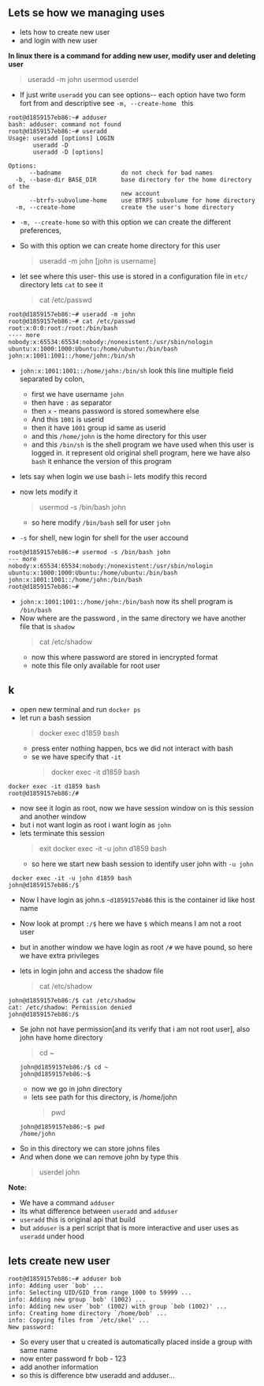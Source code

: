 ## Lets se how we managing uses

- lets how to create new user
- and login with new user

**In linux there is a command for adding new user, modify user and deleting user**

> useradd -m john
> usermod
> userdel

- If just write `useradd` you can see options-- each option have two form fort from and descriptive see `-m, --create-home ` this

```terminal
root@d1859157eb86:~# adduser
bash: adduser: command not found
root@d1859157eb86:~# useradd
Usage: useradd [options] LOGIN
       useradd -D
       useradd -D [options]

Options:
      --badname                 do not check for bad names
  -b, --base-dir BASE_DIR       base directory for the home directory of the
                                new account
      --btrfs-subvolume-home    use BTRFS subvolume for home directory
  -m, --create-home             create the user's home directory

```

- `-m, --create-home` so with this option we can create the different preferences,
- So with this option we can create home directory for this user

  > useradd -m john [john is username]

- let see where this user- this use is stored in a configuration file in `etc/` directory lets `cat` to see it
  > cat /etc/passwd

```terminal
root@d1859157eb86:~# useradd -m john
root@d1859157eb86:~# cat /etc/passwd
root:x:0:0:root:/root:/bin/bash
---- more
nobody:x:65534:65534:nobody:/nonexistent:/usr/sbin/nologin
ubuntu:x:1000:1000:Ubuntu:/home/ubuntu:/bin/bash
john:x:1001:1001::/home/john:/bin/sh
```

- `john:x:1001:1001::/home/john:/bin/sh` look this line multiple field separated by colon,

  - first we have username `john`
  - then have `:` as separator
  - then `x` - means password is stored somewhere else
  - And this `1001` is userid
  - then it have `1001` group id same as userid
  - and this `/home/john` is the home directory for this user
  - and this `/bin/sh` is the shell program we have used when this user is logged in. it represent old original shell program, here we have also `bash` it enhance the version of this program

- lets say when login we use bash i- lets modify this record
- now lets modify it
  > usermod -s /bin/bash john
  - so here modify `/bin/bash` sell for user `john`
- `-s` for shell, new login for shell for the user accound

```terminal
root@d1859157eb86:~# usermod -s /bin/bash john
--- more
nobody:x:65534:65534:nobody:/nonexistent:/usr/sbin/nologin
ubuntu:x:1000:1000:Ubuntu:/home/ubuntu:/bin/bash
john:x:1001:1001::/home/john:/bin/bash
root@d1859157eb86:~#
```

- `john:x:1001:1001::/home/john:/bin/bash` now its shell program is `/bin/bash`
- Now where are the password , in the same directory we have another file that is `shadow`
  > cat /etc/shadow
  - now this where password are stored in iencrypted format
  - note this file only available for root user

## k

- open new terminal and run `docker ps`
- let run a bash session
  > docker exec d1859 bash
  - press enter nothing happen, bcs we did not interact with bash
  - se we have specify that `-it`
    > docker exec -it d1859 bash

```terminal
docker exec -it d1859 bash
root@d1859157eb86:/#
```

- now see it login as root, now we have session window on is this session and another window
- but i not want login as root i want login as `john`
- lets terminate this session
  > exit
  > docker exec -it -u john d1859 bash
  - so here we start new bash session to identify user john with `-u john`

```terminal
 docker exec -it -u john d1859 bash
john@d1859157eb86:/$
```

- Now I have login as john.s -`d1859157eb86` this is the container id like host name
- Now look at prompt `:/$` here we have `$` which means I am not a root user
- but in another window we have login as root `/#` we have pound, so here we have extra privileges

- lets in login john and access the shadow file
  > cat /etc/shadow

```terminal
john@d1859157eb86:/$ cat /etc/shadow
cat: /etc/shadow: Permission denied
john@d1859157eb86:/$
```

- Se john not have permission[and its verify that i am not root user], also john have home directory
  > cd ~
  ```terminal
  john@d1859157eb86:/$ cd ~
  john@d1859157eb86:~$
  ```
  - now we go in john directory
  - lets see path for this directory, is /home/john
    > pwd
  ```terminal
  john@d1859157eb86:~$ pwd
  /home/john
  ```
- So in this directory we can store johns files
- And when done we can remove john by type this
  > userdel john

**Note:**

- We have a command `adduser`
- lts what difference between `useradd` and `adduser`
- `useradd` this is original api that build
- but `adduser` is a perl script that is more interactive and user uses as `useradd` under hood

## lets create new user

```terminal
root@d1859157eb86:~# adduser bob
info: Adding user `bob' ...
info: Selecting UID/GID from range 1000 to 59999 ...
info: Adding new group `bob' (1002) ...
info: Adding new user `bob' (1002) with group `bob (1002)' ...
info: Creating home directory `/home/bob' ...
info: Copying files from `/etc/skel' ...
New password:
```

- So every user that u created is automatically placed inside a group with same name
- now enter password fr bob - 123
- add another information
- so this is difference btw useradd and adduser...
